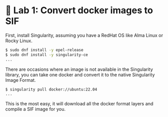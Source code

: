 # 📓 Lab 1: Convert docker images to SIF

First, install Singularity, assuming you have a RedHat OS like Alma Linux or Rocky Linux.

```bash
$ sudo dnf install -y epel-release
$ sudo dnf install -y singularity-ce
...
```

There are occasions where an image is not available in the Singularity library, you
can take one docker and convert it to the native Singularity Image Format.

```bash
$ singularity pull docker://ubuntu:22.04
...
```

This is the most easy, it will download all the docker format layers and compile
a SIF image for you.
